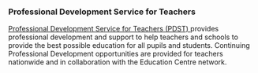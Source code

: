 ###  Professional Development Service for Teachers

[ Professional Development Service for Teachers (PDST) ](https://www.pdst.ie/)
provides professional development and support to help teachers and schools to
provide the best possible education for all pupils and students. Continuing
Professional Development opportunities are provided for teachers nationwide
and in collaboration with the Education Centre network.

